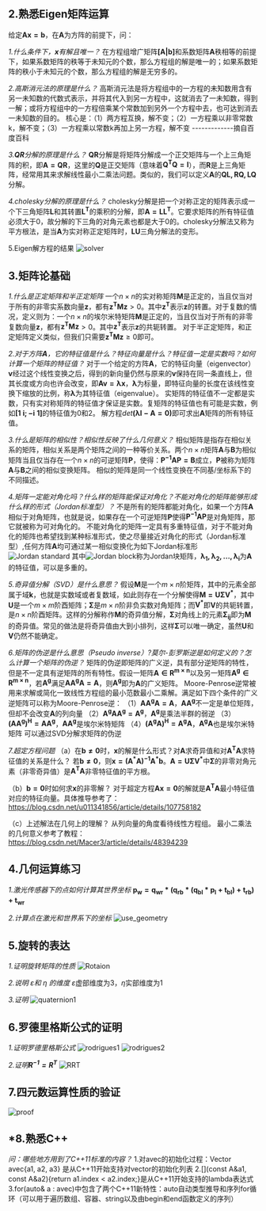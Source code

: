 ## 2.熟悉Eigen矩阵运算
给定$\boldsymbol{Ax = b}$，在$\boldsymbol{A}$为方阵的前提下，问：

*1.什么条件下，$\boldsymbol{x}$有解且唯一？*
在方程组增广矩阵$\boldsymbol{[A|b]}$和系数矩阵$\boldsymbol{A}$秩相等的前提下，如果系数矩阵的秩等于未知元的个数，那么方程组的解是唯一的；如果系数矩阵的秩小于未知元的个数，那么方程组的解是无穷多的。



*2.高斯消元法的原理是什么？*
高斯消元法是将方程组中的一方程的未知数用含有另一未知数的代数式表示，并将其代入到另一方程中，这就消去了一未知数，得到一解；或将方程组中的一方程倍乘某个常数加到另外一个方程中去，也可达到消去一未知数的目的。
核心是：（1）两方程互换，解不变；（2）一方程乘以非零常数k，解不变；（3）一方程乘以常数k再加上另一方程，解不变
-------------摘自百度百科



*3.$\boldsymbol{QR}$分解的原理是什么？*
$\boldsymbol{QR}$分解是将矩阵分解成一个正交矩阵与一个上三角矩阵的积，即$\boldsymbol{A = QR}$，这里的$\boldsymbol{Q}$是正交矩阵（意味着$\boldsymbol{Q^TQ = I}$），而$\boldsymbol{R}$是上三角矩阵，经常用其来求解线性最小二乘法问题。类似的，我们可以定义$\boldsymbol{A}$的$\boldsymbol{QL,RQ,LQ}$分解。



*4.cholesky分解的原理是什么？*
cholesky分解是把一个对称正定的矩阵表示成一个下三角矩阵$\boldsymbol{L}$和其转置$\boldsymbol{L^T}$的乘积的分解，即$\boldsymbol{A=LL^T}$。它要求矩阵的所有特征值必须大于0，故分解的下三角的对角元素也都是大于0的。cholesky分解法又称为平方根法，是当$\boldsymbol{A}$为实对称正定矩阵时，$\boldsymbol{LU}$三角分解法的变形。



5.Eigen解方程的结果
![solver](./solver.png)

## 3.矩阵论基础
*1.什么是正定矩阵和半正定矩阵*
一个${n\times n}$的实对称矩阵$\boldsymbol{M}$是正定的，当且仅当对于所有的非零实系数向量$\boldsymbol{z}$，都有$\boldsymbol{z^TMz}$$>0$。其中$\boldsymbol{z^T}$表示$\boldsymbol{z}$的转置。对于复数的情况，定义则为：一个${n\times n}$的埃尔米特矩阵$\boldsymbol{M}$是正定的，当且仅当对于所有的非零复数向量$\boldsymbol{z}$，都有$\boldsymbol{z^TMz}$$>0$。其中$\boldsymbol{z^T}$表示$\boldsymbol{z}$的共轭转置。
对于半正定矩阵，和正定矩阵定义类似，但我们只需要$\boldsymbol{z^TMz}$$\geq0$即可。

*2.对于方阵$\boldsymbol{A}$，它的特征值是什么？特征向量是什么？特征值一定是实数吗？如何计算一个矩阵的特征值？*
对于一个给定的方阵$\boldsymbol{A}$，它的特征向量（eigenvector）$\boldsymbol{v}$经过这个线性变换之后，得到的新向量仍然与原来的$\boldsymbol{v}$保持在同一条直线上，但其长度或方向也许会改变，即$\boldsymbol{Av=\lambda x}$，$\boldsymbol{\lambda}$为标量，即特征向量的长度在该线性变换下缩放的比例，称$\boldsymbol{\lambda}$为其特征值（eigenvalue）。
实矩阵的特征值不一定都是实数，只有实对称矩阵的特征值才保证是实数。复矩阵的特征值也有可能是实数，例如$\boldsymbol{[1 \ i; -i \ 1]}$的特征值为0和2。
解方程$det$$\boldsymbol{(\lambda I - A = 0)}$即可求出$\boldsymbol{A}$矩阵的所有特征值。

*3.什么是矩阵的相似性？相似性反映了什么几何意义？*
相似矩阵是指存在相似关系的矩阵，相似关系是两个矩阵之间的一种等价关系。两个${n\times n}$矩阵$\boldsymbol{A}$与$\boldsymbol{B}$为相似矩阵当且仅当存在一个${n\times n}$的可逆矩阵$\boldsymbol{P}$，使得：$\boldsymbol{P^{-1}AP=B}$成立，$\boldsymbol{P}$被称为矩阵$\boldsymbol{A}$与$\boldsymbol{B}$之间的相似变换矩阵。
相似的矩阵是同一个线性变换在不同基/坐标系下的不同描述。

*4.矩阵一定能对角化吗？什么样的矩阵能保证对角化？不能对角化的矩阵能够形成什么样的形式（Jordan标准型）？*
不是所有的矩阵都能对角化，如果一个方阵$\boldsymbol{A}$相似于对角矩阵，也就是说，如果存在一个可逆矩阵$\boldsymbol{P}$使得$\boldsymbol{P^{-1}AP}$是对角矩阵，那它就被称为可对角化的。
不能对角化的矩阵一定具有多重特征值，对于不能对角化的矩阵也希望找到某种标准形式，使之尽量接近对角化的形式（Jordan标准型）,任何方阵$\boldsymbol{A}$均可通过某一相似变换化为如下Jordan标准形
![Jordan standard](./Jordan.png)
其中![Jordan block](./Jordan%20block.png)称为Jordan块矩阵，$\boldsymbol{\lambda_1,\lambda_2,...,\lambda_i}$为$\boldsymbol{A}$的特征值，可以是多重的。

*5.奇异值分解（SVD）是什么意思？*
假设$\boldsymbol{M}$是一个${m\times n}$阶矩阵，其中的元素全部属于域$\boldsymbol{k}$，也就是实数域或者复数域，如此则存在一个分解使得$\boldsymbol{M=U\Sigma V^*}$，其中$\boldsymbol{U}$是一个${m\times m}$阶酉矩阵；$\boldsymbol{\Sigma}$是${m\times n}$阶非负实数对角矩阵；而$\boldsymbol{V^*}$即$\boldsymbol{V}$的共轭转置，是${n\times n}$阶酉矩阵。这样的分解称作$\boldsymbol{M}$的奇异值分解，$\boldsymbol{\Sigma}$对角线上的元素$\boldsymbol{\Sigma_{ij}}$即为$\boldsymbol{M}$的奇异值。常见的做法是将奇异值由大到小排列，这样$\boldsymbol{\Sigma}$可以唯一确定，虽然$\boldsymbol{U}$和$\boldsymbol{V}$仍然不能确定。

*6.矩阵的伪逆是什么意思（Pseudo inverse）?莫尔-彭罗斯逆是如何定义的？怎么计算一个矩阵的伪逆？*
矩阵的伪逆即矩阵的广义逆，具有部分逆矩阵的特性，但是不一定具有逆矩阵的所有特性。假设一矩阵$\boldsymbol{A\in R^{m\times n}}$以及另一矩阵$\boldsymbol{A^g\in R^{m\times n}}$，若$\boldsymbol{A^g}$满足$\boldsymbol{AA^gA=A}$，则$\boldsymbol{A^g}$即为$\boldsymbol{A}$的广义矩阵。
Moore-Penrose逆常被用来求解或简化一致线性方程组的最小范数最小二乘解。满足如下四个条件的广义逆矩阵可以称为Moore-Penrose逆：
（1）$\boldsymbol{AA^gA=A}$，$\boldsymbol{AA^g}$不一定是单位矩阵，但却不会改变$\boldsymbol{A}$的列向量
（2）$\boldsymbol{A^gAA^g=A^g}$，$\boldsymbol{A^g}$是乘法半群的弱逆
（3）$\boldsymbol{(AA^g)^H=AA^g}$，$\boldsymbol{AA^g}$是埃尔米特矩阵
（4）$\boldsymbol{(A^gA)^H=A^gA}$，$\boldsymbol{A^gA}$也是埃尔米特矩阵
可以通过SVD分解求矩阵的伪逆

*7.超定方程问题*
（a）在$\boldsymbol{b\neq 0}$时，$\boldsymbol{x}$的解是什么形式？对$\boldsymbol{A}$求奇异值和对$\boldsymbol{A^TA}$求特征值的关系是什么？
若$\boldsymbol{b\neq 0}$，则$\boldsymbol{x=(A^*A)^{-1}A^*b}$。$\boldsymbol{A=U\Sigma V^*}$中$\boldsymbol{\Sigma}$的非零对角元素（非零奇异值）是$\boldsymbol{A^TA}$非零特征值的平方根。

（b）$\boldsymbol{b=0}$时如何求$\boldsymbol{x}$的非零解？
对于超定方程$\boldsymbol{Ax=0}$的解就是$\boldsymbol{A^TA}$最小特征值对应的特征向量。具体推导参考了：https://blog.csdn.net/u011341856/article/details/107758182

（c）上述解法在几何上的理解？
从列向量的角度看待线性方程组。
最小二乘法的几何意义参考了教程：https://blog.csdn.net/Macer3/article/details/48394239


## 4.几何运算练习
*1.激光传感器下的点如何计算其世界坐标*
$\boldsymbol{p_w = q_{wr}*(q_{rb}*(q_{bl} * p_l + t_{bl})+t_{rb})+t_{wr}}$

*2.计算点在激光和世界系下的坐标*
![use_geometry](./use_geometry.png)



## 5.旋转的表达
*1.证明旋转矩阵的性质*
![Rotaion](./R_.png)

*2.说明 $\varepsilon$和 $\eta$ 的维度*
$\varepsilon$虚部维度为3，$\eta$实部维度为1

*3.证明*
![quaternion1](./quaternion1.png)


## 6.罗德里格斯公式的证明
*1.证明罗德里格斯公式*
![rodrigues1](./rodrigues11.png)
![rodrigues2](./rodrigues2.png)

*2.证明$\boldsymbol{R^{-1}=R^T}$*
![RRT](./RRT%3D1.png)

## 7.四元数运算性质的验证
![proof](./quaternion2.png)



## *8.熟悉C++
*问：哪些地方用到了C++11标准的内容？*
1.对avec的初始化过程：Vector avec{a1, a2, a3}  是从C++11开始支持对vector的初始化列表
2.[](const A&a1, const A&a2){return a1.index < a2.index;}是从C++11开始支持的lambda表达式
3.for(auto& a : avec)中包含了两个C++11新特性：auto自动类型推导和序列for循环（可以用于遍历数组、容器、string以及由begin和end函数定义的序列）
